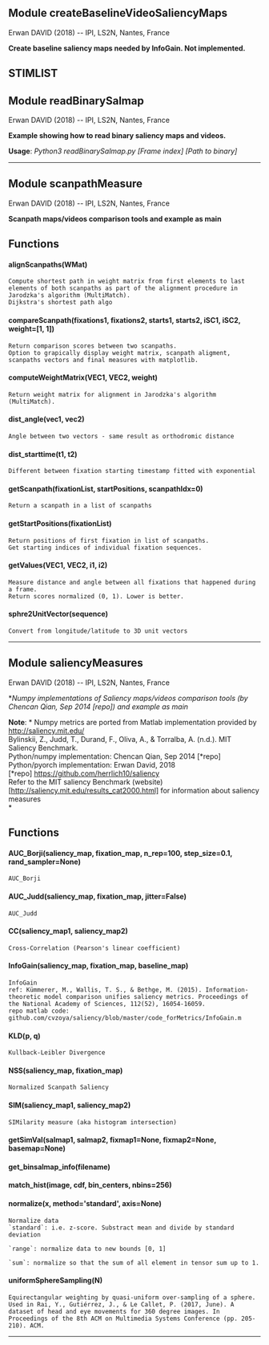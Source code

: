 Module createBaselineVideoSaliencyMaps
--------------------------------------
Erwan DAVID (2018) -- IPI, LS2N, Nantes, France

**Create baseline saliency maps needed by InfoGain. Not implemented.**

STIMLIST
-----
Module readBinarySalmap
-----------------------
Erwan DAVID (2018) -- IPI, LS2N, Nantes, France

**Example showing how to read binary saliency maps and videos.**

**Usage**: *Python3 readBinarySalmap.py \[Frame index\] \[Path to binary\]*



-----
Module scanpathMeasure
----------------------
Erwan DAVID (2018) -- IPI, LS2N, Nantes, France

**Scanpath maps/videos comparison tools and example as main**


## Functions

#### alignScanpaths(WMat)

    Compute shortest path in weight matrix from first elements to last elements of both scanpaths as part of the alignment procedure in Jarodzka's algorithm (MultiMatch).
    Dijkstra's shortest path algo

#### compareScanpath(fixations1, fixations2, starts1, starts2, iSC1, iSC2, weight=[1, 1])

    Return comparison scores between two scanpaths.
    Option to grapically display weight matrix, scanpath aligment, scanpaths vectors and final measures with matplotlib.

#### computeWeightMatrix(VEC1, VEC2, weight)

    Return weight matrix for alignment in Jarodzka's algorithm (MultiMatch).

#### dist_angle(vec1, vec2)

    Angle between two vectors - same result as orthodromic distance

#### dist_starttime(t1, t2)

    Different between fixation starting timestamp fitted with exponential

#### getScanpath(fixationList, startPositions, scanpathIdx=0)

    Return a scanpath in a list of scanpaths

#### getStartPositions(fixationList)

    Return positions of first fixation in list of scanpaths.
    Get starting indices of individual fixation sequences.

#### getValues(VEC1, VEC2, i1, i2)

    Measure distance and angle between all fixations that happened during a frame.
    Return scores normalized (0, 1). Lower is better.

#### sphre2UnitVector(sequence)

    Convert from longitude/latitude to 3D unit vectors
-----
Module saliencyMeasures
-----------------------
Erwan DAVID (2018) -- IPI, LS2N, Nantes, France

**Numpy implementations of Saliency maps/videos comparison tools (by Chencan Qian, Sep 2014 [*repo]) and example as main**

**Note**: *
  Numpy metrics are ported from Matlab implementation provided by http://saliency.mit.edu/<br />
  Bylinskii, Z., Judd, T., Durand, F., Oliva, A., & Torralba, A. (n.d.). MIT Saliency Benchmark.<br />
  Python/numpy implementation: Chencan Qian, Sep 2014 [*repo]<br />
  Python/pyorch implementation: Erwan David, 2018<br />
  [*repo] https://github.com/herrlich10/saliency<br />
  Refer to the MIT saliency Benchmark (website)[http://saliency.mit.edu/results_cat2000.html] for information about saliency measures<br />
*

## Functions

#### AUC_Borji(saliency_map, fixation_map, n_rep=100, step_size=0.1, rand_sampler=None)

    AUC_Borji

#### AUC_Judd(saliency_map, fixation_map, jitter=False)

    AUC_Judd

#### CC(saliency_map1, saliency_map2)

    Cross-Correlation (Pearson's linear coefficient)

#### InfoGain(saliency_map, fixation_map, baseline_map)

    InfoGain
    ref: Kümmerer, M., Wallis, T. S., & Bethge, M. (2015). Information-theoretic model comparison unifies saliency metrics. Proceedings of the National Academy of Sciences, 112(52), 16054-16059.
    repo matlab code: github.com/cvzoya/saliency/blob/master/code_forMetrics/InfoGain.m

#### KLD(p, q)

    Kullback-Leibler Divergence

#### NSS(saliency_map, fixation_map)

    Normalized Scanpath Saliency

#### SIM(saliency_map1, saliency_map2)

    SIMilarity measure (aka histogram intersection)

#### getSimVal(salmap1, salmap2, fixmap1=None, fixmap2=None, basemap=None)


#### get_binsalmap_info(filename)


#### match_hist(image, cdf, bin_centers, nbins=256)


#### normalize(x, method='standard', axis=None)

    Normalize data
    `standard`: i.e. z-score. Substract mean and divide by standard deviation

    `range`: normalize data to new bounds [0, 1]

    `sum`: normalize so that the sum of all element in tensor sum up to 1.

#### uniformSphereSampling(N)

    Equirectangular weighting by quasi-uniform over-sampling of a sphere.
    Used in Rai, Y., Gutiérrez, J., & Le Callet, P. (2017, June). A dataset of head and eye movements for 360 degree images. In Proceedings of the 8th ACM on Multimedia Systems Conference (pp. 205-210). ACM.
-----

